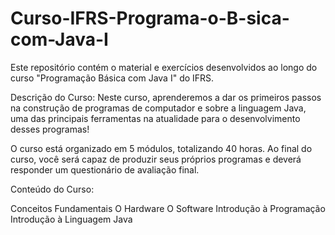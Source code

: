 # Curso-IFRS-Programa-o-B-sica-com-Java-I
Este repositório contém o material e exercícios desenvolvidos ao longo do curso "Programação Básica com Java I" do IFRS.

Descrição do Curso:
Neste curso, aprenderemos a dar os primeiros passos na construção de programas de computador e sobre a linguagem Java, uma das principais ferramentas na atualidade para o desenvolvimento desses programas!

O curso está organizado em 5 módulos, totalizando 40 horas. Ao final do curso, você será capaz de produzir seus próprios programas e deverá responder um questionário de avaliação final.

Conteúdo do Curso:

Conceitos Fundamentais
O Hardware
O Software
Introdução à Programação
Introdução à Linguagem Java
